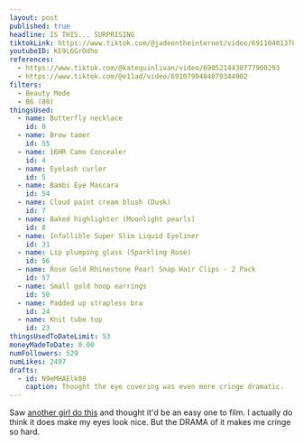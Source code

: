```yaml
---
layout: post
published: true
headline: IS THIS... SURPRISING
tiktokLink: https://www.tiktok.com/@jadeontheinternet/video/6911040137820507398
youtubeID: KE9L6GrOdho
references:
  - https://www.tiktok.com/@katequinlivan/video/6905214438777900293
  - https://www.tiktok.com/@e11ad/video/6910799484079344902
filters:
  - Beauty Mode
  - B6 (80)
thingsUsed:
  - name: Butterfly necklace
    id: 0
  - name: Brow tamer
    id: 55
  - name: 16HR Camo Concealer
    id: 4
  - name: Eyelash curler
    id: 5
  - name: Bambi Eye Mascara
    id: 54
  - name: Cloud paint cream blush (Dusk)
    id: 7
  - name: Baked highlighter (Moonlight pearls)
    id: 8
  - name: Infallible Super Slim Liquid Eyeliner
    id: 31
  - name: Lip plumping glass (Sparkling Rosé)
    id: 56
  - name: Rose Gold Rhinestone Pearl Snap Hair Clips - 2 Pack
    id: 57
  - name: Small gold hoop earrings
    id: 50
  - name: Padded up strapless bra
    id: 24
  - name: Knit tube top
    id: 23
thingsUsedToDateLimit: 53
moneyMadeToDate: 0.00
numFollowers: 529
numLikes: 2497
drafts:
  - id: N9eMHAElk08
    caption: Thought the eye covering was even more cringe dramatic.
---
```


Saw [another girl do this](https://www.tiktok.com/@katequinlivan/video/6905214438777900293) and thought it'd be an easy one to film. I actually do think it does make my eyes look nice. But the DRAMA of it makes me cringe so hard.

